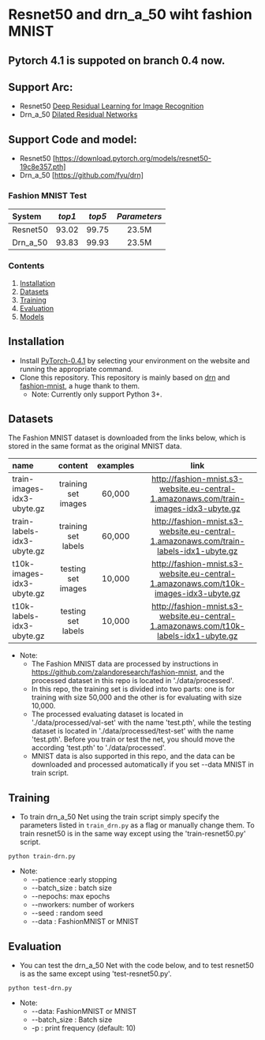 # Resnet50 and drn_a_50 wiht fashion MNIST 

## Pytorch 4.1 is suppoted on branch 0.4 now.
## Support Arc:
* Resnet50 [Deep Residual Learning for Image Recognition](https://arxiv.org/abs/1512.03385)
* Drn_a_50 [Dilated Residual Networks](https://arxiv.org/abs/1705.09914)
## Support Code and model:
* Resnet50 [https://download.pytorch.org/models/resnet50-19c8e357.pth]
* Drn_a_50 [https://github.com/fyu/drn]

### Fashion MNIST Test
| System                                   |  *top1*  |  *top5* | *Parameters*|
| :--------------------------------------- | :------: |:-------:| :-----------------------: |
| Resnet50                                 |  93.02   | 99.75   |     23.5M   |
| Drn_a_50                                 |  93.83   | 99.93   |   23.5M       |

### Contents
1. [Installation](#installation)
2. [Datasets](#datasets)
3. [Training](#training)
4. [Evaluation](#evaluation)
5. [Models](#models)

## Installation
- Install [PyTorch-0.4.1](http://pytorch.org/) by selecting your environment on the website and running the appropriate command.
- Clone this repository. This repository is mainly based on [drn](https://github.com/fyu/drn) and [fashion-mnist](https://github.com/zalandoresearch/fashion-mnist), a huge thank to them.
  * Note: Currently only support Python 3+. 
  
## Datasets
The Fashion MNIST dataset is downloaded from the links below, which is stored in the same format as the original MNIST data.

| name                                   |  content |  examples | link |
| :--------------------------------------- | :------: |:-------:| :-----------------------: |
|train-images-idx3-ubyte.gz | training set images |60,000|http://fashion-mnist.s3-website.eu-central-1.amazonaws.com/train-images-idx3-ubyte.gz  | 
| train-labels-idx3-ubyte.gz | training set labels | 60,000|http://fashion-mnist.s3-website.eu-central-1.amazonaws.com/train-labels-idx1-ubyte.gz |
|t10k-images-idx3-ubyte.gz | testing set images |10,000|http://fashion-mnist.s3-website.eu-central-1.amazonaws.com/t10k-images-idx3-ubyte.gz |
|t10k-labels-idx3-ubyte.gz | testing set labels |10,000|http://fashion-mnist.s3-website.eu-central-1.amazonaws.com/t10k-labels-idx1-ubyte.gz |


- Note: 
     * The Fashion MNIST data are processed by instructions in https://github.com/zalandoresearch/fashion-mnist, and the processed dataset in this repo is located in './data/processed'.
     * In this repo, the training set is divided into two parts: one is for training with size 50,000 and the other is for evaluating with size 10,000. 
     * The processed evaluating dataset is located in './data/processed/val-set' with the name 'test.pth', while the testing dataset is located in './data/processed/test-set' with the name 'test.pth'. Before you train or test the net, you should move the according 'test.pth' to './data/processed'.
     * MNIST data is also supported in this repo, and the data can be downloaded and processed automatically if you set --data MNIST in train script.
 
## Training

- To train drn_a_50 Net using the train script simply specify the parameters listed in `train_drn.py` as a flag or manually change them.  To train resnet50 is in the same way except using the 'train-resnet50.py' script.

```shell
python train-drn.py 
```
   - Note:
       * --patience :early stopping
       * --batch_size : batch size
       * --nepochs: max epochs
       * --nworkers:  number of workers
       * --seed : random seed
       * --data  : FashionMNIST or MNIST
          
## Evaluation
- You can test the drn_a_50 Net with the code below, and to test resnet50 is as the same except using 'test-resnet50.py'.  

```Shell
python test-drn.py 
```
  - Note:
       * --data: FashionMNIST or MNIST
       * --batch_size : Batch size
       * -p  : print frequency (default: 10)
        
